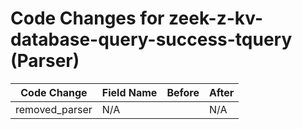 # Code Changes for zeek-z-kv-database-query-success-tquery (Parser)

| Code Change | Field Name | Before | After |
|-------------|------------|--------|-------|
| removed_parser | N/A |  | N/A |